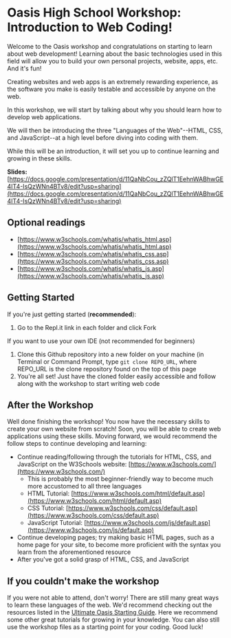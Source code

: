 # Oasis High School Workshop: Introduction to Web Coding!

Welcome to the Oasis workshop and congratulations on starting to learn about web development! Learning about the basic technologies used in this field will allow you to build your own personal projects, website, apps, etc. And it's fun!

Creating websites and web apps is an extremely rewarding experience, as the software you make is easily testable and accessible by anyone on the web.

In this workshop, we will start by talking about why you should learn how to develop web applications. 

We will then be introducing the three "Languages of the Web"--HTML, CSS, and JavaScript--at a high level before diving into coding with them.

While this will be an introduction, it will set you up to continue learning and growing in these skills.

**Slides:** [https://docs.google.com/presentation/d/11QaNbCou_zZQlT1EehnWABhwGE4IT4-IsQzWNn4BTv8/edit?usp=sharing](https://docs.google.com/presentation/d/11QaNbCou_zZQlT1EehnWABhwGE4IT4-IsQzWNn4BTv8/edit?usp=sharing)

## Optional readings

* [https://www.w3schools.com/whatis/whatis_html.asp](https://www.w3schools.com/whatis/whatis_html.asp)
* [https://www.w3schools.com/whatis/whatis_css.asp](https://www.w3schools.com/whatis/whatis_css.asp)
* [https://www.w3schools.com/whatis/whatis_js.asp](https://www.w3schools.com/whatis/whatis_js.asp)


## Getting Started

If you're just getting started (**recommended**):
1. Go to the Repl.it link in each folder and click Fork


If you want to use your own IDE (not recommended for beginners)
1. Clone this Github repository into a new folder on your machine (in Terminal or Command Prompt, type `git clone REPO_URL`, where REPO_URL is the clone repository found on the top of this page
2. You're all set! Just have the cloned folder easily accessible and follow along with the workshop to start writing web code


## After the Workshop

Well done finishing the workshop! You now have the necessary skills to create your own website from scratch! Soon, you will be able to create web applications using these skills. Moving forward, we would recommend the follow steps to continue developing and learning:

*   Continue reading/following through the tutorials for HTML, CSS, and JavaScript on the W3Schools website: [https://www.w3schools.com/](https://www.w3schools.com/)
    *   This is probably the most beginner-friendly way to become much more accustomed to all three languages
    *   HTML Tutorial: [https://www.w3schools.com/html/default.asp](https://www.w3schools.com/html/default.asp)
    *   CSS Tutorial: [https://www.w3schools.com/css/default.asp](https://www.w3schools.com/css/default.asp)
    *   JavaScript Tutorial: [https://www.w3schools.com/js/default.asp](https://www.w3schools.com/js/default.asp)
*   Continue developing pages; try making basic HTML pages, such as a home page for your site, to become more proficient with the syntax you learn from the aforementioned resource
*   After you've got a solid grasp of HTML, CSS, and JavaScript

## If you couldn't make the workshop

If you were not able to attend, don't worry! There are still many great ways to learn these languages of the web. We'd recommend checking out the resources listed in the [Ultimate Oasis Starting Guide](https://github.com/northeastern-oasis/Ultimate-Oasis-Starting-Guide/tree/master/intro-to-web). Here we recommend some other great tutorials for growing in your knowledge. You can also still use the workshop files as a starting point for your coding. Good luck!
